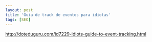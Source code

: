 ```yaml
---
layout: post
title: 'Guia de track de eventos para idiotas'
tags: [SEO]
---
```


<http://doteduguru.com/id7229-idiots-guide-to-event-tracking.html>
